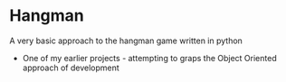# Hangman
A very basic approach to the hangman game written in python
- One of my earlier projects - attempting to graps the Object Oriented approach of development